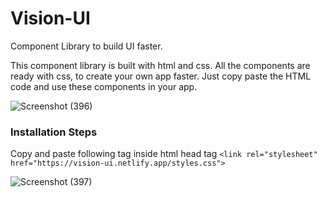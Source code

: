 # Vision-UI

Component Library to build UI faster.

This component library is built with html and css. All the components are ready with css, to create your own app faster. Just copy paste the HTML code and use these components in your app.


![Screenshot (396)](https://user-images.githubusercontent.com/88649934/154021196-fa3772b3-abd5-4346-b5d3-631c52d4506b.png)

### Installation Steps

Copy and paste following tag inside html head tag
 `<link rel="stylesheet" href="https://vision-ui.netlify.app/styles.css">`

![Screenshot (397)](https://user-images.githubusercontent.com/88649934/154021212-de4512eb-40ba-4ed3-96ee-16c37d1bb364.png)


